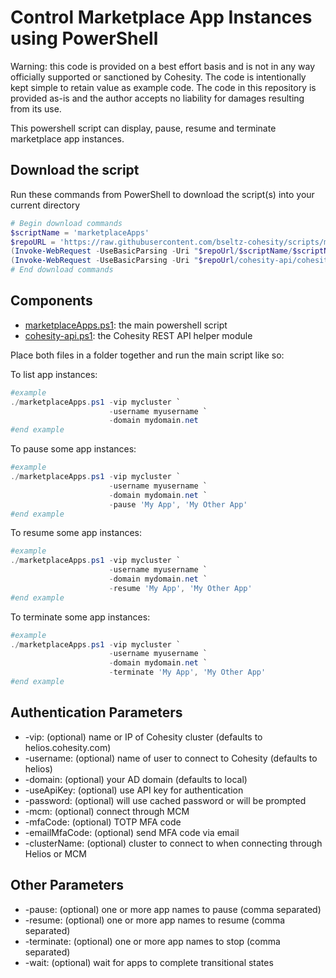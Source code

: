 # Control Marketplace App Instances using PowerShell

Warning: this code is provided on a best effort basis and is not in any way officially supported or sanctioned by Cohesity. The code is intentionally kept simple to retain value as example code. The code in this repository is provided as-is and the author accepts no liability for damages resulting from its use.

This powershell script can display, pause, resume and terminate marketplace app instances.

## Download the script

Run these commands from PowerShell to download the script(s) into your current directory

```powershell
# Begin download commands
$scriptName = 'marketplaceApps'
$repoURL = 'https://raw.githubusercontent.com/bseltz-cohesity/scripts/master/powershell'
(Invoke-WebRequest -UseBasicParsing -Uri "$repoUrl/$scriptName/$scriptName.ps1").content | Out-File "$scriptName.ps1"; (Get-Content "$scriptName.ps1") | Set-Content "$scriptName.ps1"
(Invoke-WebRequest -UseBasicParsing -Uri "$repoUrl/cohesity-api/cohesity-api.ps1").content | Out-File cohesity-api.ps1; (Get-Content cohesity-api.ps1) | Set-Content cohesity-api.ps1
# End download commands
```

## Components

* [marketplaceApps.ps1](https://raw.githubusercontent.com/bseltz-cohesity/scripts/master/powershell/marketplaceApps/marketplaceApps.ps1): the main powershell script
* [cohesity-api.ps1](https://raw.githubusercontent.com/bseltz-cohesity/scripts/master/powershell/cohesity-api/cohesity-api.ps1): the Cohesity REST API helper module

Place both files in a folder together and run the main script like so:

To list app instances:

```powershell
#example
./marketplaceApps.ps1 -vip mycluster `
                      -username myusername `
                      -domain mydomain.net
#end example
```

To pause some app instances:

```powershell
#example
./marketplaceApps.ps1 -vip mycluster `
                      -username myusername `
                      -domain mydomain.net `
                      -pause 'My App', 'My Other App'
#end example
```

To resume some app instances:

```powershell
#example
./marketplaceApps.ps1 -vip mycluster `
                      -username myusername `
                      -domain mydomain.net `
                      -resume 'My App', 'My Other App'
#end example
```

To terminate some app instances:

```powershell
#example
./marketplaceApps.ps1 -vip mycluster `
                      -username myusername `
                      -domain mydomain.net `
                      -terminate 'My App', 'My Other App'
#end example
```

## Authentication Parameters

* -vip: (optional) name or IP of Cohesity cluster (defaults to helios.cohesity.com)
* -username: (optional) name of user to connect to Cohesity (defaults to helios)
* -domain: (optional) your AD domain (defaults to local)
* -useApiKey: (optional) use API key for authentication
* -password: (optional) will use cached password or will be prompted
* -mcm: (optional) connect through MCM
* -mfaCode: (optional) TOTP MFA code
* -emailMfaCode: (optional) send MFA code via email
* -clusterName: (optional) cluster to connect to when connecting through Helios or MCM

## Other Parameters

* -pause: (optional) one or more app names to pause (comma separated)
* -resume: (optional) one or more app names to resume (comma separated)
* -terminate: (optional) one or more app names to stop (comma separated)
* -wait: (optional) wait for apps to complete transitional states
